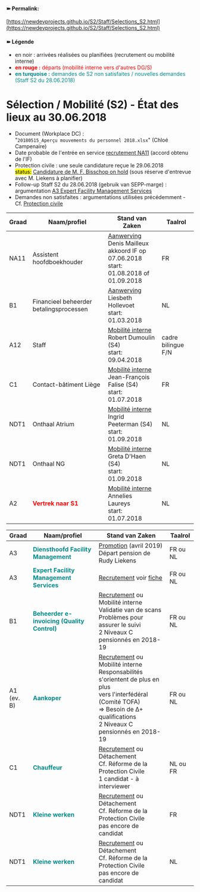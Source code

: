 <link rel="stylesheet" href="https://newdevprojects.github.io/S2/S2.css">

#### &#10173; Permalink: 
[https://newdevprojects.github.io/S2/Staff/Selections_S2.html](https://newdevprojects.github.io/S2/Staff/Selections_S2.html)

#### &#10173; Légende

* en noir : arrivées réalisées ou planifiées (recrutement ou mobilité interne)
* <font color="red"><b>en rouge :</b> départs (mobilité interne vers d'autres DG/S)</font>
* <font color="darkcyan"><b>en turquoise :</b> demandes de S2 non satisfaites / nouvelles demandes (Staff S2 du 28.06.2018)</font>

# Sélection / Mobilité (S2) - &Eacute;tat des lieux au 30.06.2018

* Document (Workplace DC) :  
"`20180515_Aperçu mouvements du personnel 2018.xlsx`" (Chloé Campenaire)
* Date probable de l'entrée en service [recrutement NA11](http://nimb.ws/jNcbgk) (accord obtenu de l'IF)
* Protection civile : une seule candidature reçue le 29.06.2018<br><mark>status:</mark> [Candidature de M. F. Bisschop on hold](http://nimb.ws/oWt5fC) (sous réserve d'entrevue avec M. Liekens à planifier)
* Follow-up Staff S2 du 28.06.2018 (gebruik van SEPP-marge) : argumentation [A3 Expert Facility Management Services](http://nimb.ws/3OTHfC)
* Demandes non satisfaites : argumentations utilisées précédemment - Cf. [Protection civile](http://nimb.ws/YZ8LMl)

| Graad | Naam/profiel | Stand van Zaken | Taalrol |
| --- | --- | --- | --- |
| NA11 | Assistent hoofdboekhouder | <u>Aanwerving</u> Denis Mailleux<br>akkoord IF op 07.06.2018<br>start: 01.08.2018 of 01.09.2018 | FR |
|  B1 |  Financieel beheerder betalingsprocessen | <u>Aanwerving</u> Liesbeth Hollevoet<br>start: 01.03.2018 | NL |
| A12 | Staff | <u>Mobilité interne</u><br>Robert Dumoulin (S4)<br>start: 09.04.2018 | cadre bilingue F/N |
| C1 | Contact-bâtiment Liège | <u>Mobilité interne</u><br>Jean-François Falise (S4)<br>start: 01.07.2018 | FR |
| NDT1 | Onthaal Atrium | <u>Mobilité interne</u><br>Ingrid Peeterman (S4)<br>start: 01.09.2018 | NL |
| NDT1 | Onthaal NG | <u>Mobilité interne</u><br>Greta D'Haen (S4)<br>start: 01.09.2018 | NL |
| A2 | <font color="red"><b>Vertrek naar S1</b></font> | <u>Mobilité interne</u> Annelies Laureys<br>start: 01.07.2018 | NL |

| Graad | Naam/profiel | Stand van Zaken | Taalrol |
| --- | --- | --- | --- |
| A3 | <font color="darkcyan"><b>Diensthoofd Facility Management</b></font> | <u>Promotion</u> (avril 2019)<br>Départ pension de Rudy Liekens | FR ou NL |
| A3 | <font color="darkcyan"><b>Expert Facility Management Services</b></font> | <u>Recrutement</u> voir [fiche](http://nimb.ws/3OTHfC) | FR ou NL |
| B1 | <font color="darkcyan"><b>Beheerder e-invoicing (Quality Control)</b></font> | <u>Recrutement</u> ou Mobilité interne<br>Validatie van de scans<br>Problèmes pour assurer le suivi <br>2 Niveaux C pensionnés en 2018-19 | FR ou NL |
| A1<br>(ev. B) | <font color="darkcyan"><b>Aankoper</b></font> | <u>Recrutement</u> ou Mobilité interne<br>Responsabilités s'orientent de plus en plus<br>vers l'interfédéral (Comité TOFA)<br>=&gt; Besoin de &Delta;+ qualifications<br>2 Niveaux C pensionnés en 2018-19 | FR ou NL |
| C1 | <font color="darkcyan"><b>Chauffeur</b></font> | <u>Recrutement</u> ou Détachement<br>Cf. Réforme de la Protection Civile<br>1 candidat - à interviewer | NL ou FR |
| NDT1 | <font color="darkcyan"><b>Kleine werken</b></font> | <u>Recrutement</u> ou Détachement<br>Cf. Réforme de la Protection Civile<br>pas encore de candidat | FR |
| NDT1 | <font color="darkcyan"><b>Kleine werken</b></font> | <u>Recrutement</u> ou Détachement<br>Cf. Réforme de la Protection Civile<br>pas encore de candidat | NL |

